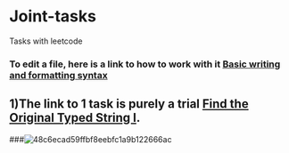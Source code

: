 # Joint-tasks
Tasks with leetcode
### To edit a file, here is a link to how to work with it [Basic writing and formatting syntax](https://docs.github.com/en/get-started/writing-on-github/getting-started-with-writing-and-formatting-on-github/basic-writing-and-formatting-syntax)
## 1)The link to 1 task is purely a trial [Find the Original Typed String I](https://leetcode.com/problems/find-the-original-typed-string-i/description/).
###![48c6ecad59ffbf8eebfc1a9b122666ac](https://github.com/user-attachments/assets/fa60b7a5-a578-496d-abad-5b4f85b40024)
